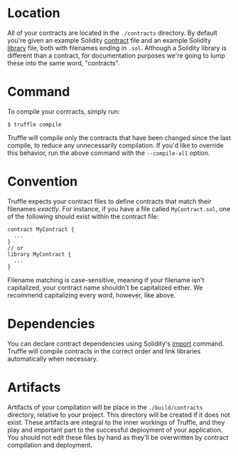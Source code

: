 # Location

All of your contracts are located in the `./contracts` directory. By default you're given an example Solidity [contract](http://solidity.readthedocs.org/en/latest/contracts.html) file and an example Solidity [library](http://solidity.readthedocs.org/en/latest/contracts.html#libraries) file, both with filenames ending in `.sol`. Although a Solidity library is different than a contract, for documentation purposes we're going to lump these into the same word, "contracts".

# Command

To compile your contracts, simply run:

```none
$ truffle compile
```

Truffle will compile only the contracts that have been changed since the last compile, to reduce any unnecessarily compilation. If you'd like to override this behavior, run the above command with the `--compile-all` option.

# Convention

Truffle expects your contract files to define contracts that match their filenames *exactly*. For instance, if you have a file called `MyContract.sol`, one of the following should exist within the contract file:

```
contract MyContract {
  ...
}
// or
library MyContract {
  ...
}
```

Filename matching is case-sensitive, meaning if your filename isn't capitalized, your contract name shouldn't be capitalized either. We recommend capitalizing every word, however, like above.

# Dependencies

You can declare contract dependencies using Solidity's [import](http://solidity.readthedocs.org/en/latest/layout-of-source-files.html#importing-other-source-files) command. Truffle will compile contracts in the correct order and link libraries automatically when necessary.

# Artifacts

Artifacts of your compilation will be place in the `./build/contracts` directory, relative to your project. This directory will be created if it does not exist. These artifacts are integral to the inner workings of Truffle, and they play and important part to the successful deployment of your application. You should not edit these files by hand as they'll be overwritten by contract compilation and deployment.

